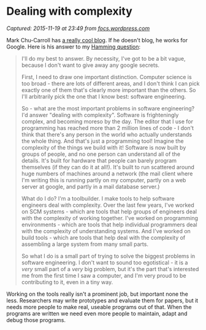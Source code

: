 # Dealing with complexity

_Captured: 2015-11-19 at 23:49 from [focs.wordpress.com](https://focs.wordpress.com/2007/09/02/dealing-with-complexity/)_

Mark Chu-Carroll has [a really cool blog](http://scienceblogs.com/goodmath/). If he doesn't blog, he works for Google. Here is his answer to my [Hamming question](https://focs.wordpress.com/2007/05/13/hello-world/):

> I'll do my best to answer. By necessity, I've got to be a bit vague, because I don't want to give away any google secrets.
> 
> First, I need to draw one important distinction. Computer science is too broad - there are lots of different areas, and I don't think I can pick exactly one of them that's clearly more important than the others. So I'll arbitrarily pick the one that I know best: software engineering.
> 
> So - what are the most important problems in software engineering? I'd answer "dealing with complexity". Software is frighteningly complex, and becoming moreso by the day. The editor that I use for programming has reached more than 2 million lines of code - I don't think that there's any person in the world who actually understands the whole thing. And that's just a programming tool! Imagine the complexity of the things we build with it! Software is now built by groups of people, and no one person can understand all of the details. It's built for hardware that people can barely program themselves (if they can do it at all!). It's built to run scattered around huge numbers of machines around a network (the mail client where I'm writing this is running partly on my computer, partly on a web server at google, and partly in a mail database server.)
> 
> What do I do? I'm a toolbuilder. I make tools to help software engineers deal with complexity. Over the last few years, I've worked on SCM systems - which are tools that help groups of engineers deal with the complexity of working together. I've worked on programming environments - which are tools that help individual programmers deal with the complexity of understanding systems. And I've worked on build tools - which are tools that help deal with the complexity of assembling a large system from many small parts.
> 
> So what I do is a small part of trying to solve the biggest problems in software engineering. I don't want to sound too egotistical - it is a *very* small part of a *very* big problem, but it's the part that's interested me from the first time I saw a computer, and I'm very proud to be contributing to it, even in a tiny way.

Working on the tools really isn't a prominent job, but important none the less. Researchers may write prototypes and evaluate them for papers, but it needs more people to make real, useable programs out of that. When the programs are written we need even more people to maintain, adapt and debug those programs.
